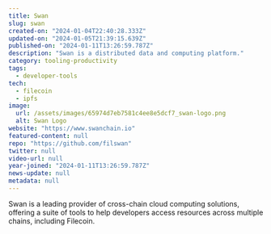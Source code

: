 ```yaml
---
title: Swan
slug: swan
created-on: "2024-01-04T22:40:28.333Z"
updated-on: "2024-01-05T21:39:15.639Z"
published-on: "2024-01-11T13:26:59.787Z"
description: "Swan is a distributed data and computing platform."
category: tooling-productivity
tags:
  - developer-tools
tech:
  - filecoin
  - ipfs
image:
  url: /assets/images/65974d7eb7581c4ee8e5dcf7_swan-logo.png
  alt: Swan Logo
website: "https://www.swanchain.io"
featured-content: null
repo: "https://github.com/filswan"
twitter: null
video-url: null
year-joined: "2024-01-11T13:26:59.787Z"
news-update: null
metadata: null
---
```


Swan is a leading provider of cross-chain cloud computing solutions, offering a suite of tools to help developers access resources across multiple chains, including Filecoin.
